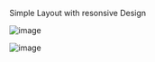 Simple Layout with resonsive Design

![image](https://github.com/user-attachments/assets/d5bf5a9a-b7a8-46d4-9278-e99e39b3b301)

![image](https://github.com/user-attachments/assets/57a541ef-66db-4e53-a23f-ec65fb832413)

